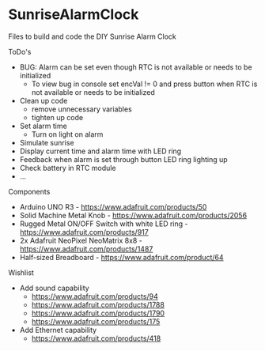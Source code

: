 # SunriseAlarmClock
Files to build and code the DIY Sunrise Alarm Clock

ToDo's
- BUG: Alarm can be set even though RTC is not available or needs to be initialized
	- To view bug in console set encVal != 0 and press button when RTC is not available or needs to be initialized
- Clean up code
	- remove unnecessary variables
	- tighten up code
- Set alarm time
	- Turn on light on alarm
- Simulate sunrise
- Display current time and alarm time with LED ring
- Feedback when alarm is set through button LED ring lighting up
- Check battery in RTC module
- ...

Components
- Arduino UNO R3 - https://www.adafruit.com/products/50
- Solid Machine Metal Knob -  https://www.adafruit.com/products/2056
- Rugged Metal ON/OFF Switch with white LED ring - https://www.adafruit.com/products/917
- 2x Adafruit NeoPixel NeoMatrix 8x8 - https://www.adafruit.com/products/1487
- Half-sized Breadboard - https://www.adafruit.com/product/64

Wishlist
- Add sound capability
	- https://www.adafruit.com/products/94
	- https://www.adafruit.com/products/1788
	- https://www.adafruit.com/products/1790
	- https://www.adafruit.com/products/175
- Add Ethernet capability
	- https://www.adafruit.com/products/418
